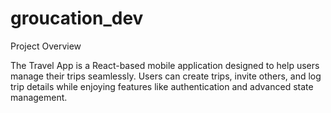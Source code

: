 # groucation_dev

Project Overview

The Travel App is a React-based mobile application designed to help users manage their trips seamlessly. Users can create trips, invite others, and log trip details while enjoying features like authentication and advanced state management.
